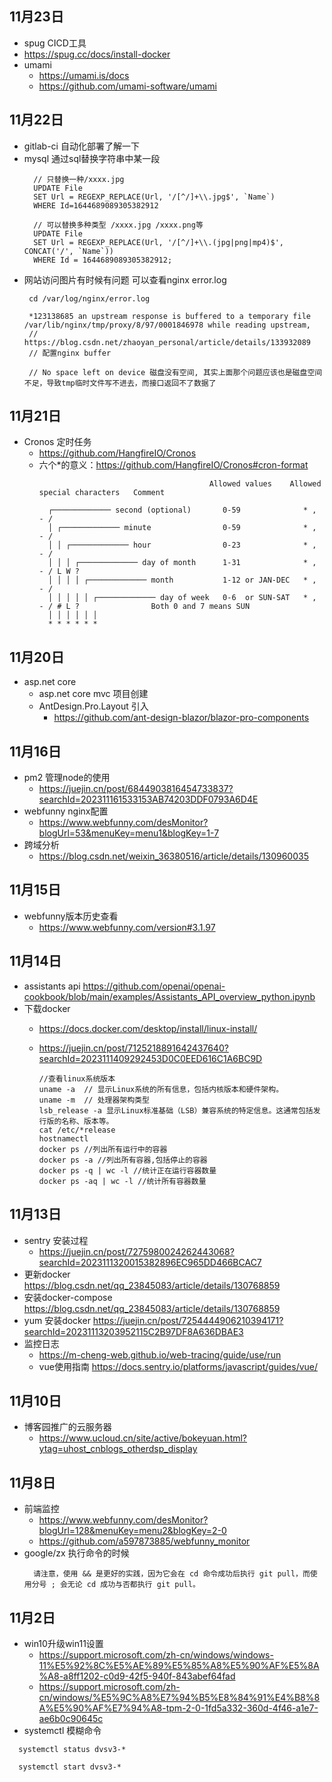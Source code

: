 ## 11月23日
- spug CICD工具
- https://spug.cc/docs/install-docker
- umami  
  - https://umami.is/docs
  - https://github.com/umami-software/umami
## 11月22日
- gitlab-ci 自动化部署了解一下
- mysql 通过sql替换字符串中某一段
  ```
    // 只替换一种/xxxx.jpg
    UPDATE File 
    SET Url = REGEXP_REPLACE(Url, '/[^/]+\\.jpg$', `Name`)
    WHERE Id=1644689089305382912

    // 可以替换多种类型 /xxxx.jpg /xxxx.png等
    UPDATE File 
    SET Url = REGEXP_REPLACE(Url, '/[^/]+\\.(jpg|png|mp4)$', CONCAT('/', `Name`))
    WHERE Id = 1644689089305382912;
  ```
- 网站访问图片有时候有问题 可以查看nginx error.log
  ```
   cd /var/log/nginx/error.log

   *123138685 an upstream response is buffered to a temporary file /var/lib/nginx/tmp/proxy/8/97/0001846978 while reading upstream, 
   // https://blog.csdn.net/zhaoyan_personal/article/details/133932089
   // 配置nginx buffer

   // No space left on device 磁盘没有空间, 其实上面那个问题应该也是磁盘空间不足，导致tmp临时文件写不进去，而接口返回不了数据了
  ```
## 11月21日
- Cronos 定时任务
  - https://github.com/HangfireIO/Cronos
  - 六个*的意义：https://github.com/HangfireIO/Cronos#cron-format
    ```
                                          Allowed values    Allowed special characters   Comment

      ┌───────────── second (optional)       0-59              * , - /                      
      │ ┌───────────── minute                0-59              * , - /                      
      │ │ ┌───────────── hour                0-23              * , - /                      
      │ │ │ ┌───────────── day of month      1-31              * , - / L W ?                
      │ │ │ │ ┌───────────── month           1-12 or JAN-DEC   * , - /                      
      │ │ │ │ │ ┌───────────── day of week   0-6  or SUN-SAT   * , - / # L ?                Both 0 and 7 means SUN
      │ │ │ │ │ │
      * * * * * *
    ```
## 11月20日
- asp.net core 
  - asp.net core mvc 项目创建
  - AntDesign.Pro.Layout 引入
    - https://github.com/ant-design-blazor/blazor-pro-components
## 11月16日
- pm2 管理node的使用
  - https://juejin.cn/post/6844903816454733837?searchId=202311161533153AB74203DDF0793A6D4E
- webfunny nginx配置
  - https://www.webfunny.com/desMonitor?blogUrl=53&menuKey=menu1&blogKey=1-7
- 跨域分析
  - https://blog.csdn.net/weixin_36380516/article/details/130960035
## 11月15日
- webfunny版本历史查看
  - https://www.webfunny.com/version#3.1.97
## 11月14日
- assistants api https://github.com/openai/openai-cookbook/blob/main/examples/Assistants_API_overview_python.ipynb
- 下载docker 
  - https://docs.docker.com/desktop/install/linux-install/
  - https://juejin.cn/post/7125218891642437640?searchId=2023111409292453D0C0EED616C1A6BC9D
  
    ```
    //查看linux系统版本
    uname -a  // 显示Linux系统的所有信息，包括内核版本和硬件架构。
    uname -m  // 处理器架构类型
    lsb_release -a 显示Linux标准基础（LSB）兼容系统的特定信息。这通常包括发行版的名称、版本等。
    cat /etc/*release
    hostnamectl
    docker ps //列出所有运行中的容器
    docker ps -a //列出所有容器,包括停止的容器
    docker ps -q | wc -l //统计正在运行容器数量
    docker ps -aq | wc -l //统计所有容器数量
    ```
## 11月13日
- sentry 安装过程
  - https://juejin.cn/post/7275980024262443068?searchId=2023111320015382896EC965DD466BCAC7
- 更新docker https://blog.csdn.net/qq_23845083/article/details/130768859
- 安装docker-compose https://blog.csdn.net/qq_23845083/article/details/130768859 
- yum 安装docker https://juejin.cn/post/7254444906210394171?searchId=20231113203952115C2B97DF8A636DBAE3
- 监控日志
  - https://m-cheng-web.github.io/web-tracing/guide/use/run
  - vue使用指南 https://docs.sentry.io/platforms/javascript/guides/vue/
## 11月10日
- 博客园推广的云服务器
  - https://www.ucloud.cn/site/active/bokeyuan.html?ytag=uhost_cnblogs_otherdsp_display
## 11月8日
- 前端监控
  - https://www.webfunny.com/desMonitor?blogUrl=128&menuKey=menu2&blogKey=2-0
  - https://github.com/a597873885/webfunny_monitor
- google/zx 执行命令的时候
  ```
    请注意，使用 && 是更好的实践，因为它会在 cd 命令成功后执行 git pull，而使用分号 ; 会无论 cd 成功与否都执行 git pull。
  ```

## 11月2日
- win10升级win11设置
  - https://support.microsoft.com/zh-cn/windows/windows-11%E5%92%8C%E5%AE%89%E5%85%A8%E5%90%AF%E5%8A%A8-a8ff1202-c0d9-42f5-940f-843abef64fad
  - https://support.microsoft.com/zh-cn/windows/%E5%9C%A8%E7%94%B5%E8%84%91%E4%B8%8A%E5%90%AF%E7%94%A8-tpm-2-0-1fd5a332-360d-4f46-a1e7-ae6b0c90645c
- systemctl 模糊命令
```
  systemctl status dvsv3-*

  systemctl start dvsv3-*
```
